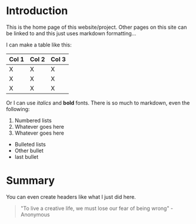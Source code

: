 # Introduction

This is the home page of this website/project. Other pages on this site can be linked to and this just uses markdown formatting...

I can make a table like this:

| Col 1 | Col 2 | Col 3 |
|-------|-------|-------|
| X     |    X  |  X    |
| X     |    X  |  X    |
| X     |    X  |  X    |

Or I can use *italics* and **bold** fonts. There is so much to markdown, even the following:

1. Numbered lists
2. Whatever goes here
3. Whatever goes here

* Bulleted lists
* Other bullet
* last bullet

# Summary

You can even create headers like what I just did here.

> "To live a creative life, we must lose our fear of being wrong" - Anonymous

